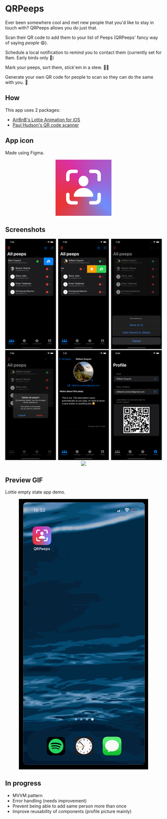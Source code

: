 # QRPeeps
Ever been somewhere cool and met new people that you'd like to stay in touch with?
QRPeeps allows you do just that.

Scan their QR code to add them to your list of Peeps (QRPeeps' fancy way of saying _people_ 😄).

Schedule a local notification to remind you to contact them (currently set for 9am. Early birds only 🐥)

Mark your peeps, sort them, stick'em in a stew. 🥔🥣

Generate your own QR code for people to scan so they can do the same with you. 📸

## How
This app uses 2 packages:
* [AirBnB's Lottie Animation for iOS](https://github.com/airbnb/lottie-ios)
* [Paul Hudson's QR code scanner](https://github.com/twostraws/CodeScanner)

## App icon
Made using Figma.
<p align="center">
  <img src="QRPeeps/Assets.xcassets/AppIcon.appiconset/180.png"/>
</p>

## Screenshots
<p align="center">
  <img src="media/row1.png"/>
  <img src="media/row2.png"/>
  <img src="media/row3.png"/>
</p>

## Preview GIF
Lottie empty state app demo.
<p align="center">
  <img src="media/camera.gif" alt="animated"/>
</p>

## In progress
* MVVM pattern
* Error handling (needs improvement)
* Prevent being able to add same person more than once
* Improve reusability of components (profile picture mainly)
